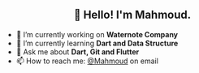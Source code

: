 <h2 align="center">👋 Hello! I'm Mahmoud.</h2>
 


- 🔭 I’m currently working on **Waternote Company**
- 🌱 I’m currently learning **Dart and Data Structure**
- 💬 Ask me about **Dart, Git and Flutter**
- 📫 How to reach me: [@Mahmoud](mhmudahmed1997@gmail.com) on email
 
 

  
 
